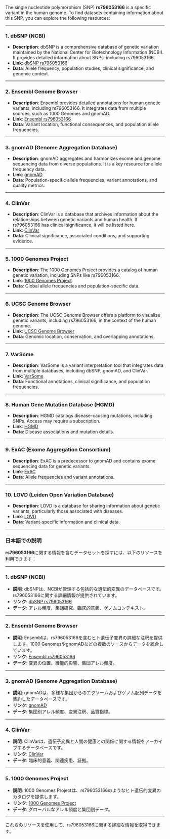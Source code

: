 The single nucleotide polymorphism (SNP) **rs796053166** is a specific variant in the human genome. To find datasets containing information about this SNP, you can explore the following resources:

---

### **1. dbSNP (NCBI)**
- **Description**: dbSNP is a comprehensive database of genetic variation maintained by the National Center for Biotechnology Information (NCBI). It provides detailed information about SNPs, including rs796053166.
- **Link**: [dbSNP rs796053166](https://www.ncbi.nlm.nih.gov/snp/rs796053166)
- **Data**: Allele frequency, population studies, clinical significance, and genomic context.

---

### **2. Ensembl Genome Browser**
- **Description**: Ensembl provides detailed annotations for human genetic variants, including rs796053166. It integrates data from multiple sources, such as 1000 Genomes and gnomAD.
- **Link**: [Ensembl rs796053166](https://www.ensembl.org)
- **Data**: Variant location, functional consequences, and population allele frequencies.

---

### **3. gnomAD (Genome Aggregation Database)**
- **Description**: gnomAD aggregates and harmonizes exome and genome sequencing data from diverse populations. It is a key resource for allele frequency data.
- **Link**: [gnomAD](https://gnomad.broadinstitute.org/)
- **Data**: Population-specific allele frequencies, variant annotations, and quality metrics.

---

### **4. ClinVar**
- **Description**: ClinVar is a database that archives information about the relationships between genetic variants and human health. If rs796053166 has clinical significance, it will be listed here.
- **Link**: [ClinVar](https://www.ncbi.nlm.nih.gov/clinvar/)
- **Data**: Clinical significance, associated conditions, and supporting evidence.

---

### **5. 1000 Genomes Project**
- **Description**: The 1000 Genomes Project provides a catalog of human genetic variation, including SNPs like rs796053166.
- **Link**: [1000 Genomes Project](https://www.internationalgenome.org/)
- **Data**: Global allele frequencies and population-specific data.

---

### **6. UCSC Genome Browser**
- **Description**: The UCSC Genome Browser offers a platform to visualize genetic variants, including rs796053166, in the context of the human genome.
- **Link**: [UCSC Genome Browser](https://genome.ucsc.edu/)
- **Data**: Genomic location, conservation, and overlapping annotations.

---

### **7. VarSome**
- **Description**: VarSome is a variant interpretation tool that integrates data from multiple databases, including dbSNP, gnomAD, and ClinVar.
- **Link**: [VarSome](https://varsome.com/)
- **Data**: Functional annotations, clinical significance, and population frequencies.

---

### **8. Human Gene Mutation Database (HGMD)**
- **Description**: HGMD catalogs disease-causing mutations, including SNPs. Access may require a subscription.
- **Link**: [HGMD](http://www.hgmd.cf.ac.uk/)
- **Data**: Disease associations and mutation details.

---

### **9. ExAC (Exome Aggregation Consortium)**
- **Description**: ExAC is a predecessor to gnomAD and contains exome sequencing data for genetic variants.
- **Link**: [ExAC](http://exac.broadinstitute.org/)
- **Data**: Allele frequencies and variant annotations.

---

### **10. LOVD (Leiden Open Variation Database)**
- **Description**: LOVD is a database for sharing information about genetic variants, particularly those associated with diseases.
- **Link**: [LOVD](https://www.lovd.nl/)
- **Data**: Variant-specific information and clinical data.

---

### **日本語での説明**

**rs796053166**に関する情報を含むデータセットを探すには、以下のリソースを利用できます：

---

### **1. dbSNP (NCBI)**
- **説明**: dbSNPは、NCBIが管理する包括的な遺伝的変異のデータベースです。rs796053166に関する詳細情報が提供されています。
- **リンク**: [dbSNP rs796053166](https://www.ncbi.nlm.nih.gov/snp/rs796053166)
- **データ**: アレル頻度、集団研究、臨床的意義、ゲノムコンテキスト。

---

### **2. Ensembl Genome Browser**
- **説明**: Ensemblは、rs796053166を含むヒト遺伝子変異の詳細な注釈を提供します。1000 GenomesやgnomADなどの複数のソースからデータを統合しています。
- **リンク**: [Ensembl rs796053166](https://www.ensembl.org)
- **データ**: 変異の位置、機能的影響、集団アレル頻度。

---

### **3. gnomAD (Genome Aggregation Database)**
- **説明**: gnomADは、多様な集団からのエクソームおよびゲノム配列データを集約したデータベースです。
- **リンク**: [gnomAD](https://gnomad.broadinstitute.org/)
- **データ**: 集団別アレル頻度、変異注釈、品質指標。

---

### **4. ClinVar**
- **説明**: ClinVarは、遺伝子変異と人間の健康との関係に関する情報をアーカイブするデータベースです。
- **リンク**: [ClinVar](https://www.ncbi.nlm.nih.gov/clinvar/)
- **データ**: 臨床的意義、関連疾患、証拠。

---

### **5. 1000 Genomes Project**
- **説明**: 1000 Genomes Projectは、rs796053166のようなヒト遺伝的変異のカタログを提供します。
- **リンク**: [1000 Genomes Project](https://www.internationalgenome.org/)
- **データ**: グローバルなアレル頻度と集団別データ。

---

これらのリソースを使用して、rs796053166に関する詳細な情報を取得できます。